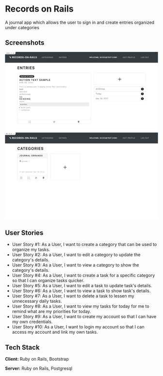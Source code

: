 
# Records on Rails
A journal app which allows the user to sign in and create entries organized under categories


## Screenshots

![preview1](./img1.png)
![preview2](./img2.png)


## User Stories

- User Story #1: As a User, I want to create a category that can be used to organize my tasks.
- User Story #2: As a User, I want to edit a category to update the category's details.
- User Story #3: As a User, I want to view a category to show the category's details.
- User Story #4: As a User, I want to create a task for a specific category so that I can organize tasks quicker.
- User Story #5: As a User, I want to edit a task to update task's details.
- User Story #6: As a User, I want to view a task to show task's details.
- User Story #7: As a User, I want to delete a task to lessen my unnecessary daily tasks.
- User Story #8: As a User, I want to view my tasks for today for me to remind what are my priorities for today.
- User Story #9: As a User, I want to create my account so that I can have my own credentials.
- User Story #10: As a User, I want to login my account so that I can access my account and link my own tasks.

## Tech Stack

**Client:** Ruby on Rails, Bootstrap

**Server:** Ruby on Rails, Postgresql

